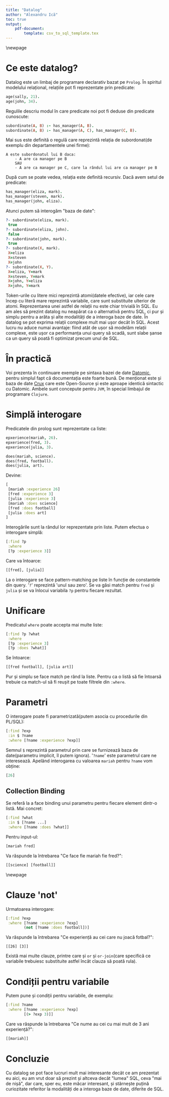 ```yaml
---
title: "Datalog"
author: "Alexandru Ică"
toc: true
output:
    pdf-document:
        template: csv_to_sql_template.tex
---
```

\newpage

# Ce este datalog?
Datalog este un limbaj de programare declarativ bazat pe `Prolog`. În spiritul modelului relațional,
relațiile pot fi reprezentate prin predicate:
```prolog
age(sally, 21).
age(john, 34).
```
Regulile descriu modul în care predicate noi pot fi deduse din predicate cunoscute:
```prolog
subordinate(A, B) :- has_manager(A, B).
subordinate(A, B) :- has_manager(A, C), has_manager(C, B).
```
Mai sus este definită o regulă care reprezintă relația de subordonat(de exemplu din departamentele unei
firme):
```
A este subordonatul lui B daca:
    - A are ca manager pe B
    SAU
    - A are ca manager pe C, care la rândul lui are ca manager pe B
```
După cum se poate vedea, relația este definită recursiv. Dacă avem setul de predicate:
```prolog
has_manager(eliza, mark).
has_manager(steven, mark).
has_manager(john, eliza).
```
Atunci putem să interogăm "baza de date":
```prolog
?- subordinate(eliza, mark).
 true
?- subordinate(eliza, john).
 false
?- subordinate(john, mark).
 true
?- subordinate(X, mark).
 X=eliza
 X=steven
 X=john
?- subordinate(X, Y).
 X=eliza, Y=mark
 X=steven, Y=mark
 X=john, Y=eliza
 X=john, Y=mark
```
Token-urile cu litere mici reprezintă atomi(datele efective), iar cele care încep cu literă mare reprezintă
variabile, care sunt substituite ulterior de atomi. Reprezentarea unei astfel de relații nu este chiar
trivială în SQL. Eu am ales să prezint datalog nu neapărat ca o alternativă pentru SQL, ci pur și simplu
pentru a arăta și alte modalități de a interoga baze de date. În datalog se pot exprima relații complexe
mult mai ușor decât în SQL. Acest lucru nu aduce numai avantaje: fiind atât de ușor să modelăm relații
complexe, este ușor ca performanța unui query să scadă, sunt slabe șanse ca un query să poată fi optimizat
precum unul de SQL.

# În practică
Voi prezenta în continuare exemple pe sintaxa bazei de date [Datomic](https://www.datomic.com/), pentru
simplul fapt că documentația este foarte bună. De menționat este și baza de date
[Crux](https://opencrux.com/main/index.html) care este Open-Source și este aproape identică sintactic
cu Datomic. Ambele sunt concepute pentru `JVM`, în special limbajul de programare `Clojure`.

# Simplă interogare
Predicatele din prolog sunt reprezentate ca liste:
```prolog
epxerience(mariah, 26).
epxerience(fred, 3).
epxerience(julia, 3).

does(mariah, science).
does(fred, football).
does(julia, art).
```
Devine:
```clojure
[
 [mariah :experience 26]
 [fred :experience 3]
 [julia :experience 3]
 [mariah :does science]
 [fred :does football]
 [julia :does art]
]
```
Interogările sunt la rândul lor reprezentate prin liste. Putem efectua o interogare simplă:
```clojure
[:find ?p
 :where
 [?p :experience 3]]
```
Care va întoarce:
```clojure
[[fred], [julia]]
```
La o interogare se face pattern-matching pe liste în funcție de constantele din query. '`?`' reprezintă
'unul sau zero'. Se va găsi match pentru `fred` și `julia` și se va înlocui variabila `?p` pentru fiecare
rezultat.

# Unificare
Predicatul `where` poate accepta mai multe liste:
```clojure
[:find ?p ?what
 :where
 [?p :experience 3]
 [?p :does ?what]]
```
Se întoarce:
```clojure
[[fred football], [julia art]]
```
Pur și simplu se face match pe rând la liste. Pentru ca o listă să fie întoarsă trebuie ca match-ul să fi
reușit pe toate filtrele din `:where`.

# Parametri
O interogare poate fi parametrizată(putem asocia cu procedurile din PL/SQL):
```clojure
[:find ?exp
 :in $ ?name
 :where [?name :experience ?exp]]
```
Semnul `$` reprezintă parametrul prin care se furnizează baza de date(parametru implicit, îl putem ignora).
'`?name`' este parametrul care ne interesează. Apelând interogarea cu valoarea `mariah` pentru `?name` vom
obține:
```clojure
[26]
```

## Collection Binding
Se referă la a face binding unui parametru pentru fiecare element dintr-o listă. Mai concret:
```clojure
[:find ?what
 :in $ [?name ...]
 :where [?name :does ?what]]
```
Pentru input-ul:
```clojure
[mariah fred]
```
Va răspunde la întrebarea "Ce face fie mariah fie fred?":
```clojure
[[science] [football]]
```

\newpage

# Clauze 'not'
Urmatoarea interogare:
```clojure
[:find ?exp
 :where [?name :experience ?exp]
        (not [?name :does football])]
```
Va răspunde la întrebarea "Ce experiență au cei care nu joacă fotbal?":
```
[[26] [3]]
```
Există mai multe clauze, printre care și `or` și `or-join`(care specifică ce variabile trebuiesc substituite
astfel încât clauza să poată rula).

# Condiții pentru variabile
Putem pune și condiții pentru variabile, de exemplu:
```clojure
[:find ?name
 :where [?name :experience ?exp]
        [(> ?exp 3)]]
```
Care va răspunde la întrebarea "Ce nume au cei cu mai mult de 3 ani experiență?":
```clojure
[[mariah]]
```

# Concluzie
Cu datalog se pot face lucruri mult mai interesante decât ce am prezentat eu aici, eu am vrut doar să prezint
și altceva decât "lumea" SQL, ceva "mai de nișă", dar care, sper eu, este măcar interesant, și stârnește
puțină curiozitate referitor la modalități de a interoga baze de date, diferite de SQL.
